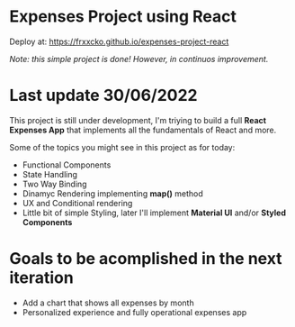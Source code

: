 # Expenses Project using React
Deploy at: https://frxxcko.github.io/expenses-project-react

<i>Note: this simple project is done! However, in continuos improvement.</i>

# Last update 30/06/2022

This project is still under development, I'm triying to build a full <strong>React Expenses App</strong> that implements all the fundamentals of React and more.

Some of the topics you might see in this project as for today:
- Functional Components
- State Handling
- Two Way Binding
- Dinamyc Rendering implementing <strong>map()</strong> method
- UX and Conditional rendering
- Little bit of simple Styling, later I'll implement <strong>Material UI</strong> and/or <strong>Styled Components</strong> 

# Goals to be acomplished in the next iteration
- Add a chart that shows all expenses by month
- Personalized experience and fully operational expenses app
